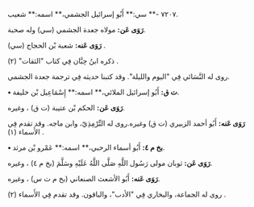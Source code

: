 ٧٢٠٧ -** سي:** أَبُو إسرائيل الجشمي،** اسمه:** شعيب.

**رَوَى عَن:** مولاه جعدة الجشمي (سي) وله صحبة.

**رَوَى عَنه:** شعبة بْن الحجاج (سي) .

ذكره ابنُ حِبَّان فِي كتاب "الثقات" (٢) .

روى له النَّسَائي فِي "اليوم والليلة". وقد كتبنا حديثه فِي ترجمة جعدة الجشمي.

**• ت ق:** أَبُو إسرائيل الملائي،** اسمه:** إِسْمَاعِيل بْن خليفة.

**رَوَى عَن:** الحكم بْن عتيبة (ت ق) ، وغيره.

**رَوَى عَنه:** أَبُو أحمد الزبيري (ت ق) وغيره.روى له التِّرْمِذِيّ، وابن ماجه. وقد تقدم فِي الأَسماء (١) .

**• بخ م ٤:** أَبُو أسماء الرحبي،** اسمه:** عَمْرو بْن مرثد.

**رَوَى عَن:** ثوبان مولى رَسُول اللَّهِ صَلَّى اللَّهُ عَلَيْهِ وسَلَّمَ (بخ م ٤) ، وغيره.

**رَوَى عَنه:** أَبُو الأشعث الصنعاني (بخ م ت س) ، وغيره.

روى له الجماعة، والبخاري فِي "الأدب"، والباقون. وقد تقدم فِي الأَسماء (٢) .